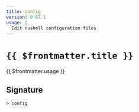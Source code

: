 ```yaml
---
title: config
version: 0.67.1
usage: |
  Edit nushell configuration files
---
```


# <code>{{ $frontmatter.title }}</code>

<div style='white-space: pre-wrap;'>{{ $frontmatter.usage }}</div>

## Signature

```> config ```
